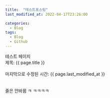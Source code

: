 ```yaml
---
title:  "테스트포스팅"
last_modified_at: 2022-04-17T23:26:00

categories:
  - Blog
tags:
  - Blog 
  - Github 
---
```


테스트 페이지  
제목: {{ page.title }}  
<br>
마지막으로 수정된 시간: {{ page.last_modified_at }}  
<br>
<br>
줄은 안바뀜 ㅋ
ㅋㅋㅋㅋ

